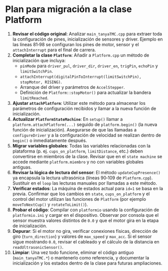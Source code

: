 # Plan para migración a la clase Platform

1. **Revisar el código original**: Analizar `main_tanyaTMC.cpp` para extraer toda la configuración de pines, inicialización de sensores y driver. Ejemplo en las líneas 81‑98 se configuran los pines de motor, sensor y el `attachInterrupt` para el final de carrera.
2. **Completar la clase `Platform`**: Añadir a `Platform.cpp` un método de inicialización que incluya:
   - `pinMode` para `driver_pul`, `driver_dir`, `driver_en`, `trigPin`, `echoPin` y `limitSwitchPin`.
   - `attachInterrupt(digitalPinToInterrupt(limitSwitchPin), stopMotor, RISING)`.
   - Arranque del driver y parámetros de `AccelStepper`.
   - Definición de `Platform::stopMotor()` para actualizar la bandera `limitReached`.
3. **Ajustar `attachPlatform`**: Utilizar este método para almacenar los parámetros de configuración recibidos y llamar a la nueva función de inicialización.
4. **Actualizar `PlatformStateMachine`**: En `setup()` llamar a `platform.attachPlatform(...)` seguido de `platform.begin()` (la nueva función de inicialización). Asegurarse de que las llamadas a `configureDriver` y a la configuración de velocidad se realizan dentro de `begin()` o inmediatamente después.
5. **Migrar variables globales**: Todas las variables relacionadas con la plataforma (p. ej. `cups_on_platform`, `limitDistance`, etc.) deben convertirse en miembros de la clase. Revisar que en el `state machine` se accede mediante `platform.miembro` y no con variables globales antiguas.
6. **Revisar la lógica de lectura del sensor**: El método `updateCupPresence()` ya encapsula la lectura ultrasónica (líneas 90‑109 de `Platform.cpp`). Sustituir en el `loop` las lecturas manuales por llamadas a este método.
7. **Verificar estados**: La máquina de estados actual para `id=1` se basa en la previa. Confirmar que los cambios en `state`, `cups_on_platform` y el control del motor utilizan las funciones de `Platform` (por ejemplo `moveToNextCup()` y `rotateToLimit()`).
8. **Probar el código**: Compilar con `platformio` usando la configuración de `platformio.ini` y cargar en el dispositivo. Observar por consola que el sensor muestra valores distintos de `0.0` y que el motor gira en la etapa de inicialización.
9. **Depurar**: Si el motor no gira, verificar conexiones físicas, dirección de giro (`turn_direction`) y valores de `max_speed` y `max_acc`. Si el sensor sigue mostrando `0.0`, revisar el cableado y el cálculo de la distancia en `readUltrasonicSensor()`.
10. **Limpiar**: Una vez todo funcione, eliminar el código antiguo (`main_tanyaTMC.*`) o mantenerlo como referencia, y documentar la inicialización y los estados dentro de la clase para futuras ampliaciones.
